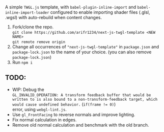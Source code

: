 A simple `TWGL.js` template, with `babel-plugin-inline-import` and `babel-inline-import-loader` configured to enable importing shader files (.glsl, .wgsl) with auto-rebuild when content changes.

1. Fork/clone the repo.  
```git clone https://github.com/arifr1234/next-js-twgl-template <NEW NAME>```  
```git remote remove origin```  
2. Change all occurrences of `"next-js-twgl-template"` in `package.json` and `package-lock.json` to the name of your choice. (you can also remove `package-lock.json`)
3. Run ```npm i```

## TODO: 
* WIP: Debug the  
  ```GL_INVALID_OPERATION: A transform feedback buffer that would be written to is also bound to a non-transform-feedback target, which would cause undefined behavior.``` (`if(frame != 0)`)  
  error, using `webgl-lint.js`.
* Use `gl_FrontFacing` to reverse normals and improve lighting.
* Fix normal calculation in edges.
* Remove old normal calculation and benchmark with the old branch.